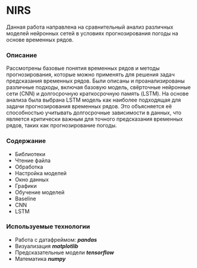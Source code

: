 # NIRS
Данная работа направлена на сравнительный анализ различных моделей нейронных сетей в условиях прогнозирования погоды на основе временных рядов.

<h3>Описание</h3>
Рассмотрены базовые понятия временных рядов и методы прогнозирования, которые можно применять для решения задач предсказания временных рядов. Были описаны и проанализированы различные подходы, включая базовую модель, свёрточные нейронные сети (CNN) и долгосрочную краткосрочную память (LSTM). На основе анализа была выбрана LSTM модель как наиболее подходящая для задачи прогнозирования временных рядов. Это объясняется её способностью учитывать долгосрочные зависимости в данных, что является критически важным для точного предсказания временных рядов, таких как прогнозирование погоды.

<h3>Содержание</h3>

- Библиотеки
- Чтение файла
- Обработка
- Настройка моделей
- Окно данных
- Графики
- Обучение моделей
- Baseline
- CNN
- LSTM

<h3>Используемые технологии</h3>

- Работа с датафреймом: <b><i>pandas</b></i>
- Визуализация <b><i> matplotlib </b></i>
- Предсказательные модели <b><i> tensorflow </i></b>
- Математика <b><i> numpy </i></b>

